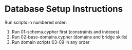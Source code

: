 # Database Setup Instructions 
 
Run scripts in numbered order: 
1. Run 01-schema.cypher first (constraints and indexes) 
2. Run 02-base-domains.cypher (domains and bridge skills) 
3. Run domain scripts 03-09 in any order 
